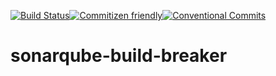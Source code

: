 [![Build Status](https://travis-ci.org/NaturesProphet/sonarqube-build-breaker.svg?branch=master)](https://travis-ci.org/NaturesProphet/sonarqube-build-breaker)[![Commitizen friendly](https://img.shields.io/badge/commitizen-friendly-brightgreen.svg)](http://commitizen.github.io/cz-cli/)[![Conventional Commits](https://img.shields.io/badge/Conventional%20Commits-1.0.0-yellow.svg)](https://conventionalcommits.org)


# sonarqube-build-breaker
